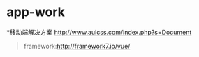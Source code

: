 # app-work

*移动端解决方案 http://www.auicss.com/index.php?s=Document
>framework:http://framework7.io/vue/
